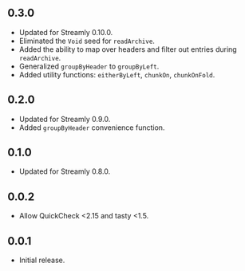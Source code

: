 ## 0.3.0

* Updated for Streamly 0.10.0.
* Eliminated the `Void` seed for `readArchive`.
* Added the ability to map over headers and filter out entries during `readArchive`.
* Generalized `groupByHeader` to `groupByLeft`.
* Added utility functions: `eitherByLeft`, `chunkOn`, `chunkOnFold`.

## 0.2.0

* Updated for Streamly 0.9.0.
* Added `groupByHeader` convenience function.

## 0.1.0

* Updated for Streamly 0.8.0.

## 0.0.2

* Allow QuickCheck <2.15 and tasty <1.5.

## 0.0.1

* Initial release.
